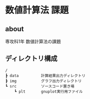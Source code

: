 # 数値計算法 課題

## about
専攻科1年 数値計算法の課題


## ディレクトリ構成
```
/
┣ data          計算結果出力ディレクトリ
┣ img           グラフ出力ディレクトリ
┗ src           ソースコード置き場
    ┗ plt       gnuplot実行用ファイル
```

